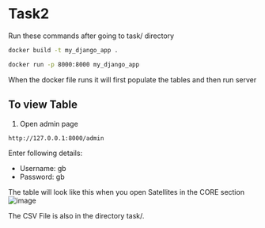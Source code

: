 # Task2

Run these commands after going to task/ directory
```sh
docker build -t my_django_app .
```

```sh
docker run -p 8000:8000 my_django_app
```
When the docker file runs it will first populate the tables and then run server

## To view Table
1. Open admin page
```sh
http://127.0.0.1:8000/admin
```
Enter following details:
   * Username: gb
   * Password: gb

The table will look like this when you open Satellites in the CORE section
![image](https://github.com/DeepSeaCreature0/Task2/assets/138828627/3805bf82-a72c-4e40-a27e-f56ac97df12b)

The CSV File is also in the directory task/.
